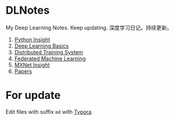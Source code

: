 # DLNotes

My Deep Learning Notes. Keep updating.
深度学习日记。持续更新。

1. [Python Insight](./Python_Insight.pdf)
2. [Deep Learning Basics](./Deep_Learning_Basics.pdf)
3. [Distributed Training System](./Distributed_Training_System.pdf)
4. [Federated Machine Learning](./Federated_AI.pdf)
5. [MXNet Insight](./MXNet_Insight.pdf)
6. [Papers](./papers.pdf)


# For update
Edit files with suffix `md` with [Typora](https://typora.io/).
